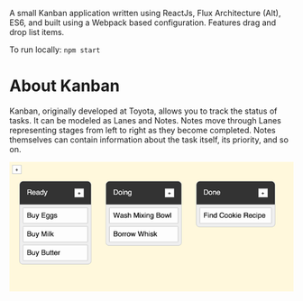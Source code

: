 A small Kanban application written using ReactJs, Flux Architecture (Alt), ES6, and built using a Webpack based configuration.  Features drag and drop list items.

To run locally: `npm start`

# About Kanban
Kanban, originally developed at Toyota, allows you to track the status of tasks. It can be modeled as Lanes and Notes. Notes move through Lanes representing stages from left to right as they become completed. Notes themselves can contain information about the task itself, its priority, and so on.

![Screenshot](/assets/screenshot.png?raw=true)